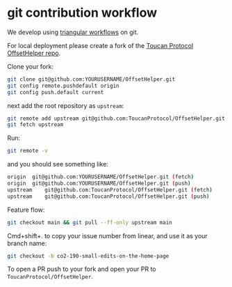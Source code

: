 # git contribution workflow

We develop using [triangular workflows](https://github.blog/2015-07-29-git-2-5-including-multiple-worktrees-and-triangular-workflows/#improved-support-for-triangular-workflows) on git.

For local deployment please create a fork of the [Toucan Protocol OffsetHelper repo](https://github.com/ToucanProtocol/OffsetHelper).

Clone your fork:

```bash
git clone git@github.com:YOURUSERNAME/OffsetHelper.git
git config remote.pushdefault origin
git config push.default current
```

next add the root repository as `upstream`:

```bash
git remote add upstream git@github.com:ToucanProtocol/OffsetHelper.git
git fetch upstream
```

Run:

```bash
git remote -v
```

and you should see something like:

```bash
origin	git@github.com:YOURUSERNAME/OffsetHelper.git (fetch)
origin	git@github.com:YOURUSERNAME/OffsetHelper.git (push)
upstream	git@github.com:ToucanProtocol/OffsetHelper.git (fetch)
upstream	git@github.com:ToucanProtocol/OffsetHelper.git (push)
```

Feature flow:

```bash
git checkout main && git pull --ff-only upstream main
```

Cmd+shift+. to copy your issue number from linear, and use it as your branch name:

```bash
git checkout -b co2-190-small-edits-on-the-home-page
```

To open a PR push to your fork and open your PR to `ToucanProtocol/OffsetHelper`.
